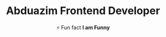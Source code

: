 
<h1 align="center">Abduazim Frontend Developer</h1>

<p align="center"> ⚡ Fun fact <b> I am Funny</b></p>

